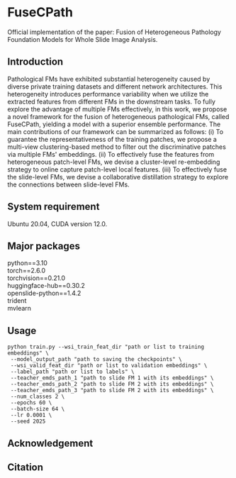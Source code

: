 # FuseCPath
Official implementation of the paper: Fusion of Heterogeneous Pathology Foundation Models for Whole Slide Image Analysis.

## Introduction
Pathological FMs have exhibited substantial heterogeneity caused by diverse private training datasets and different network architectures. This heterogeneity introduces performance variability when we utilize the extracted features from different FMs in the downstream tasks. To fully explore the advantage of multiple FMs effectively, in this work, we propose a novel framework for the fusion of heterogeneous pathological FMs, called FuseCPath, yielding a model with a superior ensemble performance. The main contributions of our framework can be summarized as follows: (i) To guarantee the representativeness of the training patches, we propose a multi-view clustering-based method to filter out the discriminative patches via multiple FMs' embeddings. (ii) To effectively fuse the features from heterogeneous patch-level FMs, we devise a cluster-level re-embedding strategy to online capture patch-level local features. (iii) To effectively fuse the slide-level FMs, we devise a collaborative distillation strategy to explore the connections between slide-level FMs.

## System requirement
Ubuntu 20.04, CUDA version 12.0. <br>

## Major packages
python==3.10 <br>
torch==2.6.0 <br>
torchvision==0.21.0 <br>
huggingface-hub==0.30.2 <br>
openslide-python==1.4.2 <br>
trident <br>
mvlearn

## Usage
```
python train.py --wsi_train_feat_dir "path or list to training embeddings" \
 --model_output_path "path to saving the checkpoints" \
 --wsi_valid_feat_dir "path or list to validation embeddings" \
 --label_path "path or list to labels" \
 --teacher_emds_path_1 "path to slide FM 1 with its embeddings" \
 --teacher_emds_path_2 "path to slide FM 2 with its embeddings" \
 --teacher_emds_path_3 "path to slide FM 2 with its embeddings" \
 --num_classes 2 \
 --epochs 60 \
 --batch-size 64 \
 --lr 0.0001 \
 --seed 2025
```

## Acknowledgement

## Citation
